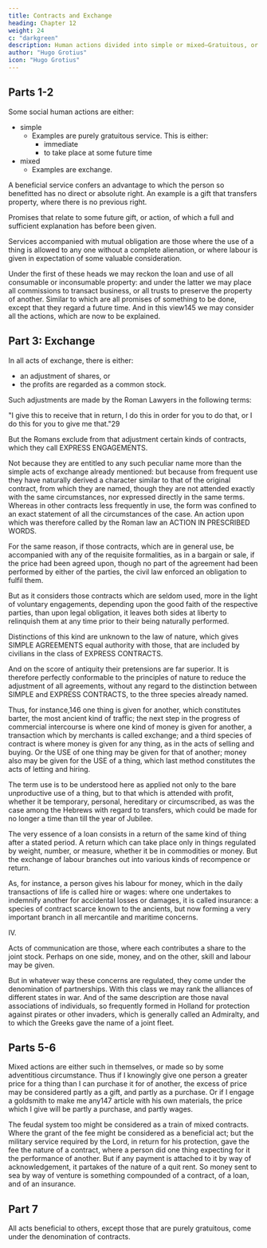 ```yaml
---
title: Contracts and Exchange
heading: Chapter 12
weight: 24
c: "darkgreen"
description: Human actions divided into simple or mixed—Gratuitous, or accompanied with mutual obligation—Acts by way of exchange, adjustment of what is to be given or done.
author: "Hugo Grotius"
icon: "Hugo Grotius"
---
```



<!-- Human actions divided into simple or mixed—Gratuitous, or accompanied with mutual obligation—Acts by way of exchange, adjustment of what is to be given or done.

Partnership—Contracts—Previous equality—As to knowledge of all circumstances—As to freedom of consent, requisite in contracts of exchange, of sale, of commission and loan—Price of things in what manner to be rated—Transfer of property by sale—What kind contrary to the law of nature—Money—Its use as the standard value of all things—No abatement in the rent or hire of a thing on account of ordinary accidents—Increase or diminution of just salaries

Usury, by what law forbidden—Interest not coming under the name of usury—Insurance—Partnerships of Trade, Naval Associations—Inequality in the terms of a contract no way repugnant to the law of nations. -->


## Parts 1-2

Some social human actions are either:
- simple
  - Examples are purely gratuitous service. This is either:
    - immediate
    - to take place at some future time
- mixed
  - Examples are exchange. 

A beneficial service confers an advantage to which the person so benefitted has no direct or absolute right. An example is a gift that transfers property, where there is no previous right. 

Promises that relate to some future gift, or action, of which a full and sufficient explanation has before been given.

Services accompanied with mutual obligation are those where the use of a thing is allowed to any one without a complete alienation, or where labour is given in expectation of some valuable consideration. 

Under the first of these heads we may reckon the loan and use of all consumable or inconsumable property: and under the latter we may place all commissions to transact business, or all trusts to preserve the property of another. Similar to which are all promises of something to be done, except that they regard a future time. And in this view145 we may consider all the actions, which are now to be explained.


## Part 3: Exchange

In all acts of exchange, there is either:
- an adjustment of shares, or
- the profits are regarded as a common stock. 

Such adjustments are made by the Roman Lawyers in the following terms: 

"I give this to receive that in return, I do this in order for you to do that, or I do this for you to give me that."29 

But the Romans exclude from that adjustment certain kinds of contracts, which they call EXPRESS ENGAGEMENTS. 

Not because they are entitled to any such peculiar name more than the simple acts of exchange already mentioned: but because from frequent use they have naturally derived a character similar to that of the original contract, from which they are named, though they are not attended exactly with the same circumstances, nor expressed directly in the same terms. Whereas in other contracts less frequently in use, the form was confined to an exact statement of all the circumstances of the case. An action upon which was therefore called by the Roman law an ACTION IN PRESCRIBED WORDS.

For the same reason, if those contracts, which are in general use, be accompanied with any of the requisite formalities, as in a bargain or sale, if the price had been agreed upon, though no part of the agreement had been performed by either of the parties, the civil law enforced an obligation to fulfil them. 

But as it considers those contracts which are seldom used, more in the light of voluntary engagements, depending upon the good faith of the respective parties, than upon legal obligation, it leaves both sides at liberty to relinquish them at any time prior to their being naturally performed.

Distinctions of this kind are unknown to the law of nature, which gives SIMPLE AGREEMENTS equal authority with those, that are included by civilians in the class of EXPRESS CONTRACTS. 

And on the score of antiquity their pretensions are far superior. It is therefore perfectly conformable to the principles of nature to reduce the adjustment of all agreements, without any regard to the distinction between SIMPLE and EXPRESS CONTRACTS, to the three species already named. 

Thus, for instance,146 one thing is given for another, which constitutes barter, the most ancient kind of traffic; the next step in the progress of commercial intercourse is where one kind of money is given for another, a transaction which by merchants is called exchange; and a third species of contract is where money is given for any thing, as in the acts of selling and buying. Or the USE of one thing may be given for that of another; money also may be given for the USE of a thing, which last method constitutes the acts of letting and hiring.

The term use is to be understood here as applied not only to the bare unproductive use of a thing, but to that which is attended with profit, whether it be temporary, personal, hereditary or circumscribed, as was the case among the Hebrews with regard to transfers, which could be made for no longer a time than till the year of Jubilee. 

The very essence of a loan consists in a return of the same kind of thing after a stated period. A return which can take place only in things regulated by weight, number, or measure, whether it be in commodities or money. But the exchange of labour branches out into various kinds of recompence or return. 

As, for instance, a person gives his labour for money, which in the daily transactions of life is called hire or wages: where one undertakes to indemnify another for accidental losses or damages, it is called insurance: a species of contract scarce known to the ancients, but now forming a very important branch in all mercantile and maritime concerns.

IV. 

Acts of communication are those, where each contributes a share to the joint stock. Perhaps on one side, money, and on the other, skill and labour may be given. 

But in whatever way these concerns are regulated, they come under the denomination of partnerships. With this class we may rank the alliances of different states in war. And of the same description are those naval associations of individuals, so frequently formed in Holland for protection against pirates or other invaders, which is generally called an Admiralty, and to which the Greeks gave the name of a joint fleet.

## Parts 5-6

Mixed actions are either such in themselves, or made so by some adventitious circumstance. Thus if I knowingly give one person a greater price for a thing than I can purchase it for of another, the excess of price may be considered partly as a gift, and partly as a purchase. Or if I engage a goldsmith to make me any147 article with his own materials, the price which I give will be partly a purchase, and partly wages. 

The feudal system too might be considered as a train of mixed contracts. Where the grant of the fee might be considered as a beneficial act; but the military service required by the Lord, in return for his protection, gave the fee the nature of a contract, where a person did one thing expecting for it the performance of another. But if any payment is attached to it by way of acknowledgement, it partakes of the nature of a quit rent. So money sent to sea by way of venture is something compounded of a contract, of a loan, and of an insurance.

## Part 7

All acts beneficial to others, except those that are purely gratuitous, come under the denomination of contracts.


